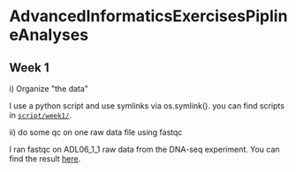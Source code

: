 # AdvancedInformaticsExercisesPiplineAnalyses

##  Week 1

i) Organize "the data"

I use a python script and use symlinks via os.symlink(). you can find scripts in [`script/week1/`](https://github.com/nargesr/AdvancedInformaticsExercisesPiplineAnalyses/tree/main/script/week1).

ii)  do some qc on one raw data file using fastqc

I ran fastqc on ADL06_1_1 raw data from the DNA-seq experiment. You can find the result [here](https://github.com/nargesr/AdvancedInformaticsExercises_week6/tree/main/fastqc).
